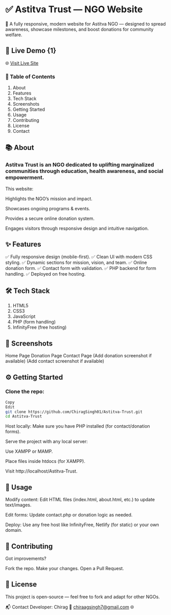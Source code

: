 # ✅ Astitva Trust — NGO Website
🌟 A fully responsive, modern website for Astitva NGO — designed to spread awareness, showcase milestones, and boost donations for community welfare.

## 📌 Live Demo {1}
🌐 [Visit Live Site](https://aastitva-demo.infinityfreeapp.com)

### 📖 Table of Contents
1. About
2. Features
3. Tech Stack
4. Screenshots
5. Getting Started
6. Usage
7. Contributing
8. License
9. Contact

## 📚 About
### Astitva Trust is an NGO dedicated to uplifting marginalized communities through education, health awareness, and social empowerment.

This website:

Highlights the NGO’s mission and impact.

Showcases ongoing programs & events.

Provides a secure online donation system.

Engages visitors through responsive design and intuitive navigation.

## ✨ Features
✅ Fully responsive design (mobile-first).
✅ Clean UI with modern CSS styling.
✅ Dynamic sections for mission, vision, and team.
✅ Online donation form.
✅ Contact form with validation.
✅ PHP backend for form handling.
✅ Deployed on free hosting.

## 🛠️ Tech Stack
1. HTML5
2. CSS3
3. JavaScript
4. PHP (form handling)
5. InfinityFree (free hosting)

## 📸 Screenshots
Home Page	Donation Page	Contact Page
	(Add donation screenshot if available)	(Add contact screenshot if available)

## ⚙️ Getting Started
### Clone the repo:
```bash
Copy
Edit
git clone https://github.com/ChiragSingh01/Astitva-Trust.git
cd Astitva-Trust
```
Host locally:
Make sure you have PHP installed (for contact/donation forms).

Serve the project with any local server:

Use XAMPP or MAMP.

Place files inside htdocs (for XAMPP).

Visit http://localhost/Astitva-Trust.

## 🚀 Usage
Modify content: Edit HTML files (index.html, about.html, etc.) to update text/images.

Edit forms: Update contact.php or donation logic as needed.

Deploy: Use any free host like InfinityFree, Netlify (for static) or your own domain.

## 🤝 Contributing
Got improvements?

Fork the repo.
Make your changes.
Open a Pull Request.

## 📄 License
This project is open-source — feel free to fork and adapt for other NGOs.

📬 Contact
Developer: Chirag
📧 chiraagsingh7@gmail.com
🌐 
